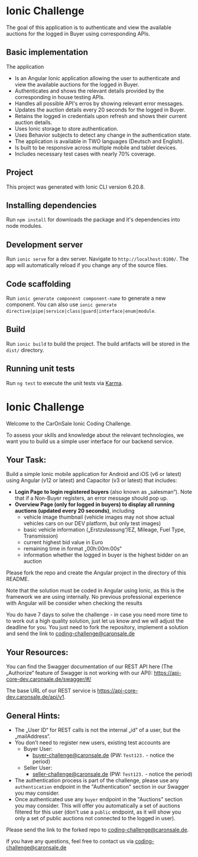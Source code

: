 # Ionic Challenge

The goal of this application is to authenticate and view the available auctions for the logged in Buyer using corresponding APIs.

## Basic implementation

The application

- Is an Angular Ionic application allowing the user to authenticate and view the available auctions for the logged in Buyer.
- Authenticates and shows the relevant details provided by the corresponding in house testing APIs.
- Handles all possible API's erros by showing relevant error messages.
- Updates the auction details every 20 seconds for the logged in Buyer.
- Retains the logged in credentials upon refresh and shows their current auction details.
- Uses Ionic storage to store authentication.
- Uses Behavior subjects to detect any change in the authentication state.
- The application is available in TWO languages (Deutsch and English).
- Is built to be responsive across multiple mobile and tablet devices.
- Includes necessary test cases with nearly 70% coverage.

## Project

This project was generated with Ionic CLI version 6.20.8.

## Installing dependencies
Run `npm install` for downloads the package and it's dependencies into node modules. 
## Development server

Run `ionic serve` for a dev server. Navigate to `http://localhost:8100/`. The app will automatically reload if you change any of the source files.

## Code scaffolding

Run `ionic generate component component-name` to generate a new component. You can also use `ionic generate directive|pipe|service|class|guard|interface|enum|module`.

## Build

Run `ionic build` to build the project. The build artifacts will be stored in the `dist/` directory.

## Running unit tests

Run `ng test` to execute the unit tests via [Karma](https://karma-runner.github.io).




# Ionic Challenge

Welcome to the CarOnSale Ionic Coding Challenge.

To assess your skills and knowledge about the relevant technologies, we want you to build us a simple user interface for our backend service.

## Your Task:

Build a simple Ionic mobile application for Android and iOS (v6 or latest) using Angular (v12 or latest) and Capacitor (v3 or latest) that includes:
- **Login Page to login registered buyers** (also known as „salesman“). Note that if a Non-Buyer registers, an error message should pop up.
- **Overview Page (only for logged in buyers) to display all running auctions (updated every 20 seconds)**, including
   - vehicle image thumbnail (vehicle images may not show actual vehicles cars on our DEV platform, but only test images)
   - basic vehicle information („Erstzulassung“/EZ, Mileage, Fuel Type, Transmission)
   - current highest bid value in Euro
   - remaining time in format „00h:00m:00s“
   - information whether the logged in buyer is the highest bidder on an auction
   
Please fork the repo and create the Angular project in the directory of this README.

Note that the solution must be coded in Angular using Ionic, as this is the framework we are using internally. 
No previous professional experience with Angular will be consider when checking the results

You do have 7 days to solve the challenge - in case you need more time to to work out a high quality solution, just let us 
know and we will adjust the deadline for you. You just need to fork the repository, implement a solution and send the link to coding-challenge@caronsale.de
## Your Resources:

You can find the Swagger documentation of our REST API here (The „Authorize“ feature of Swagger is not working with our API):
https://api-core-dev.caronsale.de/swagger/#/

The base URL of our REST service is <https://api-core-dev.caronsale.de/api/v1>.


## General Hints:

- The „User ID“ for REST calls is not the internal „id“ of a user, but the „mailAddress“.
- You don’t need to register new users, existing test accounts are
   - Buyer User:
      - buyer-challenge@caronsale.de (PW: `Test123.` - notice the period)
   - Seller User:
      - seller-challenge@caronsale.de (PW: `Test123.` - notice the period)
- The authentication process is part of the challenge, please use any `authentication` endpoint in the "Authentication" section in our Swagger you may consider.
- Once authenticated use any `buyer` endpoint in the "Auctions" section you may consider. This will offer you automatically a set of auctions filtered for this user (don't use a `public` endpoint, as it will show you only a set of public auctions not connected to the logged in user).

Please send the link to the forked repo to coding-challenge@caronsale.de.

If you have any questions, feel free to contact us via <coding-challenge@caronsale.de>
